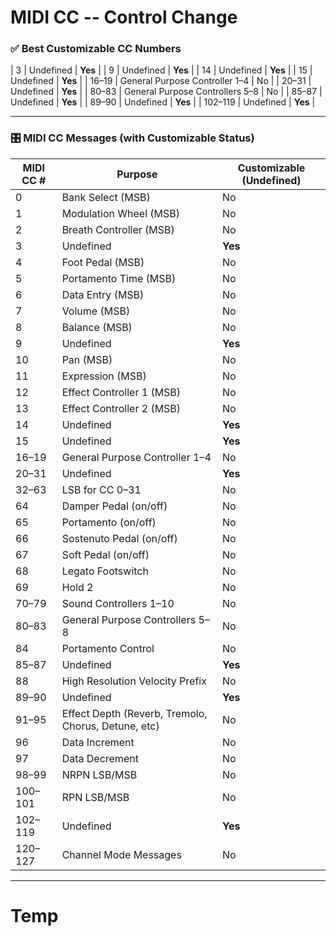 # MIDI CC -- Control Change


### ✅ **Best Customizable CC Numbers**

| 3         | Undefined                                           | **Yes**                  |
| 9         | Undefined                                           | **Yes**                  |
| 14        | Undefined                                           | **Yes**                  |
| 15        | Undefined                                           | **Yes**                  |
| 16–19     | General Purpose Controller 1–4                      | No                       |
| 20–31     | Undefined                                           | **Yes**                  |
| 80–83     | General Purpose Controllers 5–8                     | No                       |
| 85–87     | Undefined                                           | **Yes**                  |
| 89–90     | Undefined                                           | **Yes**                  |
| 102–119   | Undefined                                           | **Yes**                  |


---

### 🎛️ MIDI CC Messages (with Customizable Status)

| MIDI CC # | Purpose                                             | Customizable (Undefined) |
| --------- | --------------------------------------------------- | ------------------------ |
| 0         | Bank Select (MSB)                                   | No                       |
| 1         | Modulation Wheel (MSB)                              | No                       |
| 2         | Breath Controller (MSB)                             | No                       |
| 3         | Undefined                                           | **Yes**                  |
| 4         | Foot Pedal (MSB)                                    | No                       |
| 5         | Portamento Time (MSB)                               | No                       |
| 6         | Data Entry (MSB)                                    | No                       |
| 7         | Volume (MSB)                                        | No                       |
| 8         | Balance (MSB)                                       | No                       |
| 9         | Undefined                                           | **Yes**                  |
| 10        | Pan (MSB)                                           | No                       |
| 11        | Expression (MSB)                                    | No                       |
| 12        | Effect Controller 1 (MSB)                           | No                       |
| 13        | Effect Controller 2 (MSB)                           | No                       |
| 14        | Undefined                                           | **Yes**                  |
| 15        | Undefined                                           | **Yes**                  |
| 16–19     | General Purpose Controller 1–4                      | No                       |
| 20–31     | Undefined                                           | **Yes**                  |
| 32–63     | LSB for CC 0–31                                     | No                       |
| 64        | Damper Pedal (on/off)                               | No                       |
| 65        | Portamento (on/off)                                 | No                       |
| 66        | Sostenuto Pedal (on/off)                            | No                       |
| 67        | Soft Pedal (on/off)                                 | No                       |
| 68        | Legato Footswitch                                   | No                       |
| 69        | Hold 2                                              | No                       |
| 70–79     | Sound Controllers 1–10                              | No                       |
| 80–83     | General Purpose Controllers 5–8                     | No                       |
| 84        | Portamento Control                                  | No                       |
| 85–87     | Undefined                                           | **Yes**                  |
| 88        | High Resolution Velocity Prefix                     | No                       |
| 89–90     | Undefined                                           | **Yes**                  |
| 91–95     | Effect Depth (Reverb, Tremolo, Chorus, Detune, etc) | No                       |
| 96        | Data Increment                                      | No                       |
| 97        | Data Decrement                                      | No                       |
| 98–99     | NRPN LSB/MSB                                        | No                       |
| 100–101   | RPN LSB/MSB                                         | No                       |
| 102–119   | Undefined                                           | **Yes**                  |
| 120–127   | Channel Mode Messages                               | No                       |

---




# Temp
